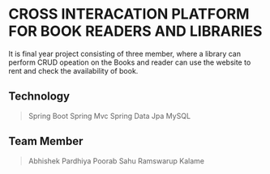 # CROSS INTERACATION PLATFORM FOR BOOK READERS AND LIBRARIES
It is final year project consisting of three member, where a library can perform CRUD opeation on the Books and reader can use the website to rent and check the availability of book.
## Technology 
> Spring Boot
> Spring Mvc
> Spring Data Jpa
> MySQL

## Team Member
> Abhishek Pardhiya
> Poorab Sahu
> Ramswarup Kalame
